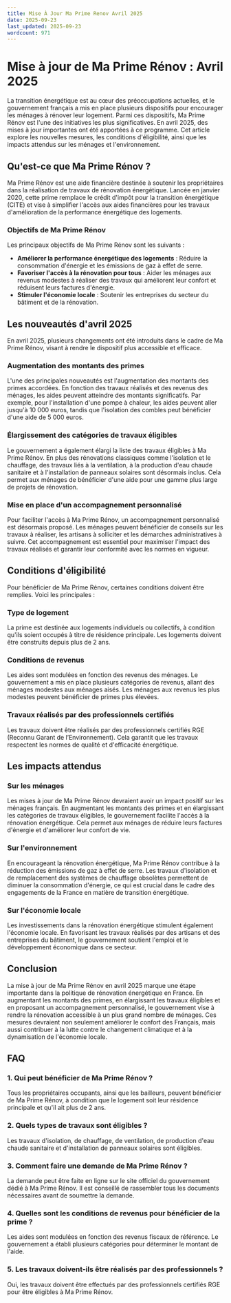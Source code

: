 ```yaml
---
title: Mise À Jour Ma Prime Renov Avril 2025
date: 2025-09-23
last_updated: 2025-09-23
wordcount: 971
---
```


# Mise à jour de Ma Prime Rénov : Avril 2025

La transition énergétique est au cœur des préoccupations actuelles, et le gouvernement français a mis en place plusieurs dispositifs pour encourager les ménages à rénover leur logement. Parmi ces dispositifs, Ma Prime Rénov est l'une des initiatives les plus significatives. En avril 2025, des mises à jour importantes ont été apportées à ce programme. Cet article explore les nouvelles mesures, les conditions d'éligibilité, ainsi que les impacts attendus sur les ménages et l'environnement.

## Qu'est-ce que Ma Prime Rénov ?

Ma Prime Rénov est une aide financière destinée à soutenir les propriétaires dans la réalisation de travaux de rénovation énergétique. Lancée en janvier 2020, cette prime remplace le crédit d'impôt pour la transition énergétique (CITE) et vise à simplifier l'accès aux aides financières pour les travaux d'amélioration de la performance énergétique des logements.

### Objectifs de Ma Prime Rénov

Les principaux objectifs de Ma Prime Rénov sont les suivants :

- **Améliorer la performance énergétique des logements** : Réduire la consommation d'énergie et les émissions de gaz à effet de serre.
- **Favoriser l'accès à la rénovation pour tous** : Aider les ménages aux revenus modestes à réaliser des travaux qui améliorent leur confort et réduisent leurs factures d'énergie.
- **Stimuler l'économie locale** : Soutenir les entreprises du secteur du bâtiment et de la rénovation.

## Les nouveautés d'avril 2025

En avril 2025, plusieurs changements ont été introduits dans le cadre de Ma Prime Rénov, visant à rendre le dispositif plus accessible et efficace.

### Augmentation des montants des primes

L'une des principales nouveautés est l'augmentation des montants des primes accordées. En fonction des travaux réalisés et des revenus des ménages, les aides peuvent atteindre des montants significatifs. Par exemple, pour l'installation d'une pompe à chaleur, les aides peuvent aller jusqu'à 10 000 euros, tandis que l'isolation des combles peut bénéficier d'une aide de 5 000 euros.

### Élargissement des catégories de travaux éligibles

Le gouvernement a également élargi la liste des travaux éligibles à Ma Prime Rénov. En plus des rénovations classiques comme l'isolation et le chauffage, des travaux liés à la ventilation, à la production d'eau chaude sanitaire et à l'installation de panneaux solaires sont désormais inclus. Cela permet aux ménages de bénéficier d'une aide pour une gamme plus large de projets de rénovation.

### Mise en place d'un accompagnement personnalisé

Pour faciliter l'accès à Ma Prime Rénov, un accompagnement personnalisé est désormais proposé. Les ménages peuvent bénéficier de conseils sur les travaux à réaliser, les artisans à solliciter et les démarches administratives à suivre. Cet accompagnement est essentiel pour maximiser l'impact des travaux réalisés et garantir leur conformité avec les normes en vigueur.

## Conditions d'éligibilité

Pour bénéficier de Ma Prime Rénov, certaines conditions doivent être remplies. Voici les principales :

### Type de logement

La prime est destinée aux logements individuels ou collectifs, à condition qu'ils soient occupés à titre de résidence principale. Les logements doivent être construits depuis plus de 2 ans.

### Conditions de revenus

Les aides sont modulées en fonction des revenus des ménages. Le gouvernement a mis en place plusieurs catégories de revenus, allant des ménages modestes aux ménages aisés. Les ménages aux revenus les plus modestes peuvent bénéficier de primes plus élevées.

### Travaux réalisés par des professionnels certifiés

Les travaux doivent être réalisés par des professionnels certifiés RGE (Reconnu Garant de l’Environnement). Cela garantit que les travaux respectent les normes de qualité et d'efficacité énergétique.

## Les impacts attendus

### Sur les ménages

Les mises à jour de Ma Prime Rénov devraient avoir un impact positif sur les ménages français. En augmentant les montants des primes et en élargissant les catégories de travaux éligibles, le gouvernement facilite l'accès à la rénovation énergétique. Cela permet aux ménages de réduire leurs factures d'énergie et d'améliorer leur confort de vie.

### Sur l'environnement

En encourageant la rénovation énergétique, Ma Prime Rénov contribue à la réduction des émissions de gaz à effet de serre. Les travaux d'isolation et de remplacement des systèmes de chauffage obsolètes permettent de diminuer la consommation d'énergie, ce qui est crucial dans le cadre des engagements de la France en matière de transition énergétique.

### Sur l'économie locale

Les investissements dans la rénovation énergétique stimulent également l'économie locale. En favorisant les travaux réalisés par des artisans et des entreprises du bâtiment, le gouvernement soutient l'emploi et le développement économique dans ce secteur.

## Conclusion

La mise à jour de Ma Prime Rénov en avril 2025 marque une étape importante dans la politique de rénovation énergétique en France. En augmentant les montants des primes, en élargissant les travaux éligibles et en proposant un accompagnement personnalisé, le gouvernement vise à rendre la rénovation accessible à un plus grand nombre de ménages. Ces mesures devraient non seulement améliorer le confort des Français, mais aussi contribuer à la lutte contre le changement climatique et à la dynamisation de l'économie locale.

## FAQ

### 1. Qui peut bénéficier de Ma Prime Rénov ?

Tous les propriétaires occupants, ainsi que les bailleurs, peuvent bénéficier de Ma Prime Rénov, à condition que le logement soit leur résidence principale et qu'il ait plus de 2 ans.

### 2. Quels types de travaux sont éligibles ?

Les travaux d'isolation, de chauffage, de ventilation, de production d'eau chaude sanitaire et d'installation de panneaux solaires sont éligibles.

### 3. Comment faire une demande de Ma Prime Rénov ?

La demande peut être faite en ligne sur le site officiel du gouvernement dédié à Ma Prime Rénov. Il est conseillé de rassembler tous les documents nécessaires avant de soumettre la demande.

### 4. Quelles sont les conditions de revenus pour bénéficier de la prime ?

Les aides sont modulées en fonction des revenus fiscaux de référence. Le gouvernement a établi plusieurs catégories pour déterminer le montant de l'aide.

### 5. Les travaux doivent-ils être réalisés par des professionnels ?

Oui, les travaux doivent être effectués par des professionnels certifiés RGE pour être éligibles à Ma Prime Rénov.